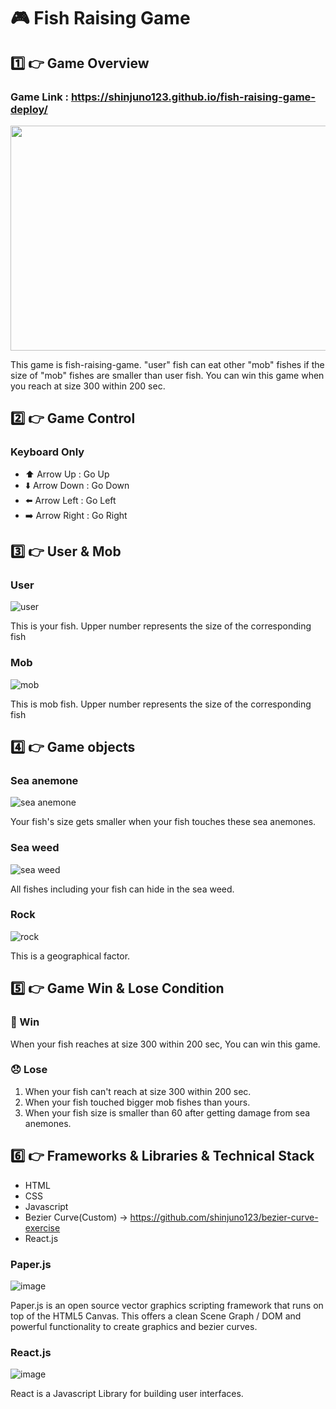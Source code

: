 # :video_game: Fish Raising Game

## :one: :point_right: Game Overview
### Game Link : https://shinjuno123.github.io/fish-raising-game-deploy/
<img src="https://user-images.githubusercontent.com/72008909/207324501-1b2575ce-ae42-463d-9a87-cf5e4310eb9b.png" width="700" height="360" />

This game is fish-raising-game. "user" fish can eat other "mob" fishes if the size of "mob" fishes are smaller than user fish. You can win this game when you reach at size 300 within 200 sec.

## :two: :point_right: Game Control
### Keyboard Only
- :arrow_up: Arrow Up : Go Up
- :arrow_down: Arrow Down : Go Down
- :arrow_left: Arrow Left : Go Left
- :arrow_right: Arrow Right : Go Right

## :three: :point_right: User & Mob
### User
![user](https://user-images.githubusercontent.com/72008909/207338242-020fdd9a-114e-40fa-b6f1-374771e34b92.png)

This is your fish. Upper number represents the size of the corresponding fish

### Mob
![mob](https://user-images.githubusercontent.com/72008909/207338314-b5f0ab68-e338-4b0f-a327-1447f754904a.png)

This is mob fish. Upper number represents the size of the corresponding fish

## :four: :point_right: Game objects
### Sea anemone
![sea anemone](https://user-images.githubusercontent.com/72008909/207334623-ccc5b1e7-c5bc-40e2-b71e-a1fbf7536cb3.png)

Your fish's size gets smaller when your fish touches these sea anemones. 

### Sea weed
![sea weed](https://user-images.githubusercontent.com/72008909/207334687-f2531be1-1a72-46e1-845f-9be3abd2c16d.png)

All fishes including your fish can hide in the sea weed.

### Rock
![rock](https://user-images.githubusercontent.com/72008909/207334722-395365c3-80b9-46a3-87bb-7d784958dcf9.png)

This is a geographical factor.

## :five: :point_right: Game Win & Lose Condition
### :tada: Win
When your fish reaches at size 300 within 200 sec, You can win this game.
### :disappointed: Lose
1. When your fish can't reach at size 300 within 200 sec.
2. When your fish touched bigger mob fishes than yours.
3. When your fish size is smaller than 60 after getting damage from sea anemones.


## :six: :point_right: Frameworks & Libraries & Technical Stack
- HTML
- CSS
- Javascript
- Bezier Curve(Custom) -> https://github.com/shinjuno123/bezier-curve-exercise
- React.js

### Paper.js
![image](https://user-images.githubusercontent.com/72008909/207340483-7606fd31-8d5c-437d-b2d6-6d751aa0e4de.png)

Paper.js is an open source vector graphics scripting framework that runs on top of the HTML5 Canvas. This offers a clean Scene Graph / DOM and powerful functionality to create graphics and bezier curves.

### React.js
![image](https://user-images.githubusercontent.com/72008909/207340951-087a59ce-cf93-4913-914b-ba47392bb9fd.png)

React is a Javascript Library for building user interfaces.




